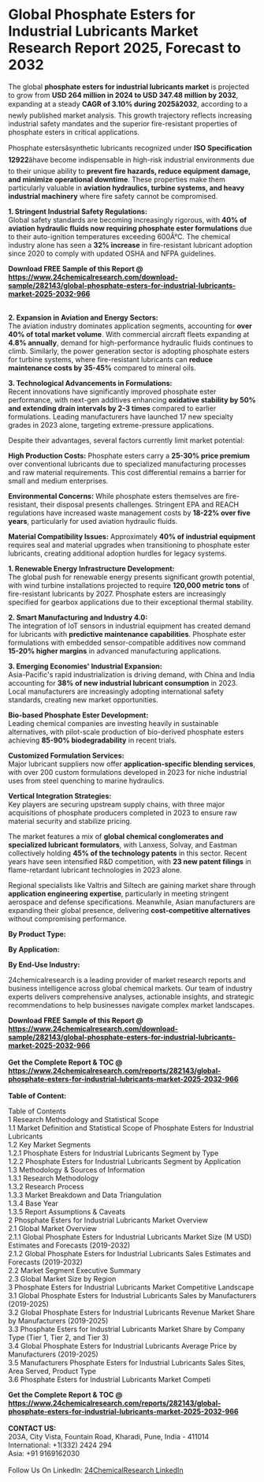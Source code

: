 <h1>Global Phosphate Esters for Industrial Lubricants Market Research Report 2025, Forecast to 2032</h1><p>The global <strong>phosphate esters for industrial lubricants market</strong> is projected to grow from <strong>USD 264 million in 2024 to USD 347.48 million by 2032</strong>, expanding at a steady <strong>CAGR of 3.10% during 2025â2032</strong>, according to a newly published market analysis. This growth trajectory reflects increasing industrial safety mandates and the superior fire-resistant properties of phosphate esters in critical applications.</p><p>Phosphate estersâsynthetic lubricants recognized under <strong>ISO Specification 12922</strong>âhave become indispensable in high-risk industrial environments due to their unique ability to <strong>prevent fire hazards, reduce equipment damage, and minimize operational downtime</strong>. These properties make them particularly valuable in <strong>aviation hydraulics, turbine systems, and heavy industrial machinery</strong> where fire safety cannot be compromised.</p><p><strong>1. Stringent Industrial Safety Regulations:</strong><br>
Global safety standards are becoming increasingly rigorous, with <strong>40% of aviation hydraulic fluids now requiring phosphate ester formulations</strong> due to their auto-ignition temperatures exceeding 600Â°C. The chemical industry alone has seen a <strong>32% increase</strong> in fire-resistant lubricant adoption since 2020 to comply with updated OSHA and NFPA guidelines.</p><div><b>Download FREE Sample of this Report @ 
            <a href="https://www.24chemicalresearch.com/download-sample/282143/global-phosphate-esters-for-industrial-lubricants-market-2025-2032-966">
            https://www.24chemicalresearch.com/download-sample/282143/global-phosphate-esters-for-industrial-lubricants-market-2025-2032-966</a></b></div><br><p><strong>2. Expansion in Aviation and Energy Sectors:</strong><br>
The aviation industry dominates application segments, accounting for <strong>over 40% of total market volume</strong>. With commercial aircraft fleets expanding at <strong>4.8% annually</strong>, demand for high-performance hydraulic fluids continues to climb. Similarly, the power generation sector is adopting phosphate esters for turbine systems, where fire-resistant lubricants can <strong>reduce maintenance costs by 35-45%</strong> compared to mineral oils.</p><p><strong>3. Technological Advancements in Formulations:</strong><br>
Recent innovations have significantly improved phosphate ester performance, with next-gen additives enhancing <strong>oxidative stability by 50% and extending drain intervals by 2-3 times</strong> compared to earlier formulations. Leading manufacturers have launched 17 new specialty grades in 2023 alone, targeting extreme-pressure applications.</p><p>Despite their advantages, several factors currently limit market potential:</p><p><strong>High Production Costs:</strong> Phosphate esters carry a <strong>25-30% price premium</strong> over conventional lubricants due to specialized manufacturing processes and raw material requirements. This cost differential remains a barrier for small and medium enterprises.</p><p><strong>Environmental Concerns:</strong> While phosphate esters themselves are fire-resistant, their disposal presents challenges. Stringent EPA and REACH regulations have increased waste management costs by <strong>18-22% over five years</strong>, particularly for used aviation hydraulic fluids.</p><p><strong>Material Compatibility Issues:</strong> Approximately <strong>40% of industrial equipment</strong> requires seal and material upgrades when transitioning to phosphate ester lubricants, creating additional adoption hurdles for legacy systems.</p><p><strong>1. Renewable Energy Infrastructure Development:</strong><br>
The global push for renewable energy presents significant growth potential, with wind turbine installations projected to require <strong>120,000 metric tons</strong> of fire-resistant lubricants by 2027. Phosphate esters are increasingly specified for gearbox applications due to their exceptional thermal stability.</p><p><strong>2. Smart Manufacturing and Industry 4.0:</strong><br>
The integration of IoT sensors in industrial equipment has created demand for lubricants with <strong>predictive maintenance capabilities</strong>. Phosphate ester formulations with embedded sensor-compatible additives now command <strong>15-20% higher margins</strong> in advanced manufacturing applications.</p><p><strong>3. Emerging Economies' Industrial Expansion:</strong><br>
Asia-Pacific's rapid industrialization is driving demand, with China and India accounting for <strong>38% of new industrial lubricant consumption</strong> in 2023. Local manufacturers are increasingly adopting international safety standards, creating new market opportunities.</p><p><strong>Bio-based Phosphate Ester Development:</strong><br>
    Leading chemical companies are investing heavily in sustainable alternatives, with pilot-scale production of bio-derived phosphate esters achieving <strong>85-90% biodegradability</strong> in recent trials.</p><p><strong>Customized Formulation Services:</strong><br>
    Major lubricant suppliers now offer <strong>application-specific blending services</strong>, with over 200 custom formulations developed in 2023 for niche industrial uses from steel quenching to marine hydraulics.</p><p><strong>Vertical Integration Strategies:</strong><br>
    Key players are securing upstream supply chains, with three major acquisitions of phosphate producers completed in 2023 to ensure raw material security and stabilize pricing.</p><p>The market features a mix of <strong>global chemical conglomerates and specialized lubricant formulators</strong>, with Lanxess, Solvay, and Eastman collectively holding <strong>45% of the technology patents</strong> in this sector. Recent years have seen intensified R&amp;D competition, with <strong>23 new patent filings</strong> in flame-retardant lubricant technologies in 2023 alone.</p><p>Regional specialists like Valtris and Siltech are gaining market share through <strong>application engineering expertise</strong>, particularly in meeting stringent aerospace and defense specifications. Meanwhile, Asian manufacturers are expanding their global presence, delivering <strong>cost-competitive alternatives</strong> without compromising performance.</p><p><strong>By Product Type:</strong></p><p><strong>By Application:</strong></p><p><strong>By End-Use Industry:</strong></p><p>24chemicalresearch is a leading provider of market research reports and business intelligence across global chemical markets. Our team of industry experts delivers comprehensive analyses, actionable insights, and strategic recommendations to help businesses navigate complex market landscapes.</p><div><b>Download FREE Sample of this Report @ 
            <a href="https://www.24chemicalresearch.com/download-sample/282143/global-phosphate-esters-for-industrial-lubricants-market-2025-2032-966">
            https://www.24chemicalresearch.com/download-sample/282143/global-phosphate-esters-for-industrial-lubricants-market-2025-2032-966</a></b></div><br><div><b>Get the Complete Report & TOC @ 
            <a href="https://www.24chemicalresearch.com/reports/282143/global-phosphate-esters-for-industrial-lubricants-market-2025-2032-966">
            https://www.24chemicalresearch.com/reports/282143/global-phosphate-esters-for-industrial-lubricants-market-2025-2032-966</a></b></div><br>
            <b>Table of Content:</b><p>Table of Contents<br />
1 Research Methodology and Statistical Scope<br />
1.1 Market Definition and Statistical Scope of Phosphate Esters for Industrial Lubricants<br />
1.2 Key Market Segments<br />
1.2.1 Phosphate Esters for Industrial Lubricants Segment by Type<br />
1.2.2 Phosphate Esters for Industrial Lubricants Segment by Application<br />
1.3 Methodology & Sources of Information<br />
1.3.1 Research Methodology<br />
1.3.2 Research Process<br />
1.3.3 Market Breakdown and Data Triangulation<br />
1.3.4 Base Year<br />
1.3.5 Report Assumptions & Caveats<br />
2 Phosphate Esters for Industrial Lubricants Market Overview<br />
2.1 Global Market Overview<br />
2.1.1 Global Phosphate Esters for Industrial Lubricants Market Size (M USD) Estimates and Forecasts (2019-2032)<br />
2.1.2 Global Phosphate Esters for Industrial Lubricants Sales Estimates and Forecasts (2019-2032)<br />
2.2 Market Segment Executive Summary<br />
2.3 Global Market Size by Region<br />
3 Phosphate Esters for Industrial Lubricants Market Competitive Landscape<br />
3.1 Global Phosphate Esters for Industrial Lubricants Sales by Manufacturers (2019-2025)<br />
3.2 Global Phosphate Esters for Industrial Lubricants Revenue Market Share by Manufacturers (2019-2025)<br />
3.3 Phosphate Esters for Industrial Lubricants Market Share by Company Type (Tier 1, Tier 2, and Tier 3)<br />
3.4 Global Phosphate Esters for Industrial Lubricants Average Price by Manufacturers (2019-2025)<br />
3.5 Manufacturers Phosphate Esters for Industrial Lubricants Sales Sites, Area Served, Product Type<br />
3.6 Phosphate Esters for Industrial Lubricants Market Competi</p><div><b>Get the Complete Report & TOC @ 
            <a href="https://www.24chemicalresearch.com/reports/282143/global-phosphate-esters-for-industrial-lubricants-market-2025-2032-966">
            https://www.24chemicalresearch.com/reports/282143/global-phosphate-esters-for-industrial-lubricants-market-2025-2032-966</a></b></div><br><b>CONTACT US:</b><br>
            203A, City Vista, Fountain Road, Kharadi, Pune, India - 411014<br>
            International: +1(332) 2424 294<br>
            Asia: +91 9169162030 <br><br>
            Follow Us On LinkedIn: <a href="https://www.linkedin.com/company/24chemicalresearch/">24ChemicalResearch LinkedIn</a>